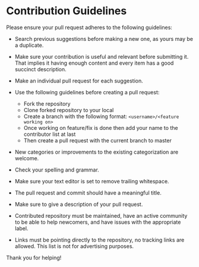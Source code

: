 # Contribution Guidelines

Please ensure your pull request adheres to the following guidelines:

- Search previous suggestions before making a new one, as yours may be a duplicate.
- Make sure your contribution is useful and relevant before submitting it. That implies it having enough content and every item has a good succinct description.
- Make an individual pull request for each suggestion.
- Use the following guidelines before creating a pull request: 
  * Fork the repository
  * Clone forked repository to your local
  * Create a branch with the following format: `<username>/<feature working on>`
  * Once working on feature/fix is done then add your name to the contributor list at last
  * Then create a pull request with the current branch to master
  
- New categories or improvements to the existing categorization are welcome.
- Check your spelling and grammar.
- Make sure your text editor is set to remove trailing whitespace.
- The pull request and commit should have a meaningful title.
- Make sure to give a description of your pull request.
- Contributed repository must be maintained, have an active community to be able to help newcomers, and have issues with the appropriate label.
- Links must be pointing directly to the repository, no tracking links are allowed. This list is not for advertising purposes.

Thank you for helping!

